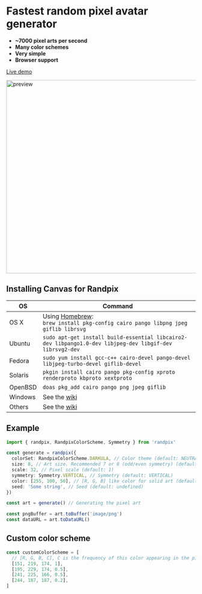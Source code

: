 # Fastest random pixel avatar generator

- **~7000 pixel arts per second**
- **Many color schemes**
- **Very simple**
- **Browser support**

[Live demo](https://randpix-demo.vercel.app/)

<img alt='preview' width="512" height="512" src="https://i.imgur.com/rN8SQC1.png">

## Installing Canvas for Randpix
| OS      | Command                                                                                                  |
|---------|----------------------------------------------------------------------------------------------------------|
| OS X    | Using [Homebrew](https://brew.sh/):<br/>`brew install pkg-config cairo pango libpng jpeg giflib librsvg` |
| Ubuntu  | `sudo apt-get install build-essential libcairo2-dev libpango1.0-dev libjpeg-dev libgif-dev librsvg2-dev` |
| Fedora  | `sudo yum install gcc-c++ cairo-devel pango-devel libjpeg-turbo-devel giflib-devel`                      |
| Solaris | `pkgin install cairo pango pkg-config xproto renderproto kbproto xextproto`                              |
| OpenBSD | `doas pkg_add cairo pango png jpeg giflib`                                                               |
| Windows | See the [wiki](https://github.com/Automattic/node-canvas/wiki/Installation:-Windows)                     |
| Others  | See the [wiki](https://github.com/Automattic/node-canvas/wiki)                                           |

## Example

```ts
import { randpix, RandpixColorScheme, Symmetry } from 'randpix'

const generate = randpix({
  colorSet: RandpixColorScheme.DARKULA, // Color theme (default: NEUTRAL)
  size: 8, // Art size. Recommended 7 or 8 (odd/even symmetry) (default: 8)
  scale: 32, // Pixel scale (default: 1)
  symmetry: Symmetry.VERTICAL, // Symmetry (default: VERTICAL)
  color: [255, 100, 50], // [R, G, B] like color for solid art (default: undefined),
  seed: 'Some string', // Seed (default: undefined)
})

const art = generate() // Generating the pixel art

const pngBuffer = art.toBuffer('image/png')
const dataURL = art.toDataURL()
```

## Custom color scheme

```ts
const customColorScheme = [
  // [R, G, B, C], C is the frequency of this color appearing in the pixel art
  [151, 219, 174, 1],
  [195, 229, 174, 0.5],
  [241, 225, 166, 0.5],
  [244, 187, 187, 0.2],
]
```
